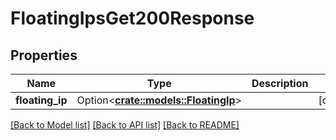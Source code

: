 # FloatingIpsGet200Response

## Properties

Name | Type | Description | Notes
------------ | ------------- | ------------- | -------------
**floating_ip** | Option<[**crate::models::FloatingIp**](floating_ip.md)> |  | [optional]

[[Back to Model list]](../README.md#documentation-for-models) [[Back to API list]](../README.md#documentation-for-api-endpoints) [[Back to README]](../README.md)


